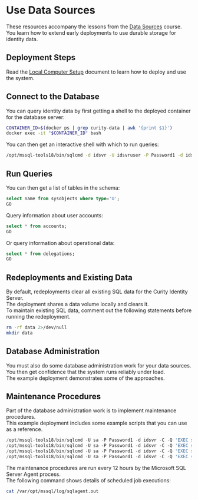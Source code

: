 # Use Data Sources

These resources accompany the lessons from the [Data Sources](https://curity.io/training/data-sources) course.\
You learn how to extend early deployments to use durable storage for identity data.

## Deployment Steps

Read the [Local Computer Setup](../SETUP.md) document to learn how to deploy and use the system.

## Connect to the Database

You can query identity data by first getting a shell to the deployed container for the database server:

```bash
CONTAINER_ID=$(docker ps | grep curity-data | awk '{print $1}')
docker exec -it "$CONTAINER_ID" bash
```

You can then get an interactive shell with which to run queries:

```bash
/opt/mssql-tools18/bin/sqlcmd -d idsvr -U idsvruser -P Password1 -d idsvr -C
```

## Run Queries

You can then get a list of tables in the schema:

```sql
select name from sysobjects where type='U';
GO
```

Query information about user accounts:

```sql
select * from accounts;
GO
```

Or query information about operational data:

```sql
select * from delegations;
GO
```

## Redeployments and Existing Data

By default, redeployments clear all existing SQL data for the Curity Identity Server.\
The deployment shares a data volume locally and clears it.\
To maintain existing SQL data, comment out the following statements before running the redeployment.

```bash
rm -rf data 2>/dev/null
mkdir data
```

## Database Administration

You must also do some database administration work for your data sources.\
You then get confidence that the system runs reliably under load.\
The example deployment demonstrates some of the approaches.

## Maintenance Procedures

Part of the database administration work is to implement maintenance procedures.\
This example deployment includes some example scripts that you can use as a reference.

```sql
/opt/mssql-tools18/bin/sqlcmd -U sa -P Password1 -d idsvr -C -Q 'EXEC sp_clear_nonces'
/opt/mssql-tools18/bin/sqlcmd -U sa -P Password1 -d idsvr -C -Q 'EXEC sp_clear_tokens'
/opt/mssql-tools18/bin/sqlcmd -U sa -P Password1 -d idsvr -C -Q 'EXEC sp_clear_sessions'
/opt/mssql-tools18/bin/sqlcmd -U sa -P Password1 -d idsvr -C -Q 'EXEC sp_clear_delegations'
```

The maintenance procedures are run every 12 hours by the Microsoft SQL Server Agent process.\
The following command shows details of scheduled job executions:

```bash
cat /var/opt/mssql/log/sqlagent.out
```
